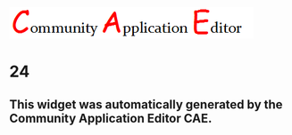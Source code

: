 ![CAE](https://github.com/PhilCAEOrg/frontendComponent-24/blob/gh-pages/img/logo.png)  

24
===================


This widget was automatically generated by the Community Application Editor CAE.  
---------------

